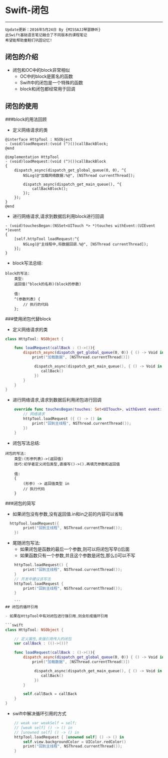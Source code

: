 # Swift-闭包
---
```objc
Update更新：2016年5月24日 By {MISSAJJ琴瑟静听}
此Swift基础语言笔记融合了不同版本的课程笔记
希望能帮助童鞋们巩固记忆!
```
## 闭包的介绍

- 闭包和OC中的block非常相似
  - OC中的block是匿名的函数
  - Swift中的闭包是一个特殊的函数
  - block和闭包都经常用于回调

## 闭包的使用

###block的用法回顾

- 定义网络请求的类

```objc
@interface HttpTool : NSObject
- (void)loadRequest:(void (^)())callBackBlock;
@end

@implementation HttpTool
- (void)loadRequest:(void (^)())callBackBlock
{
    dispatch_async(dispatch_get_global_queue(0, 0), ^{
        NSLog(@"加载网络数据:%@", [NSThread currentThread]);

        dispatch_async(dispatch_get_main_queue(), ^{
            callBackBlock();
        });
    });
}
@end
```
- 进行网络请求,请求到数据后利用block进行回调


```objc
- (void)touchesBegan:(NSSet<UITouch *> *)touches withEvent:(UIEvent *)event
{
    [self.httpTool loadRequest:^{
        NSLog(@"主线程中,将数据回调.%@", [NSThread currentThread]);
    }];
}
```
- block写法总结:

```objc
block的写法:
    类型:
    返回值(^block的名称)(block的参数)

    值:
    ^(参数列表) {
        // 执行的代码
    };
```
###使用闭包代替block

- 定义网络请求的类

```swift
class HttpTool: NSObject {

    func loadRequest(callBack : ()->()){
        dispatch_async(dispatch_get_global_queue(0, 0)) { () -> Void in
            print("加载数据", [NSThread.currentThread()])

             dispatch_async(dispatch_get_main_queue(), { () -> Void in
                callBack()
             })
        }
    }
}
```
- 进行网络请求,请求到数据后利用闭包进行回调

```swift
    override func touchesBegan(touches: Set<UITouch>, withEvent event: UIEvent?) {
        // 网络请求
        httpTool.loadRequest ({ () -> () in
            print("回到主线程", NSThread.currentThread());
        })
    }
```

- 闭包写法总结:

```
闭包的写法:
    类型:(形参列表)->(返回值)
    技巧:初学者定义闭包类型,直接写()->().再填充参数和返回值

    值:
    {
        (形参) -> 返回值类型 in
        // 执行代码
    }
```

###闭包的简写

- 如果闭包没有参数,没有返回值.in和in之前的内容可以省略
    
```swift    
  httpTool.loadRequest({
        print("回到主线程", NSThread.currentThread());
    })
```
- 尾随闭包写法:
  - 如果闭包是函数的最后一个参数,则可以将闭包写早()后面
  - 如果函数只有一个参数,并且这个参数是闭包,那么()可以不写

```swift
    httpTool.loadRequest() {
        print("回到主线程", NSThread.currentThread());
    }
    // 开发中建议该写法
    httpTool.loadRequest {
        print("回到主线程", NSThread.currentThread());
    }
    
    ```
## 闭包的循环引用

- 如果在HttpTool中有对闭包进行强引用,则会形成循环引用

```swift
class HttpTool: NSObject {

    // 定义属性,来强引用传入的闭包
    var callBack : (()->())?

    func loadRequest(callBack : ()->()){
        dispatch_async(dispatch_get_global_queue(0, 0)) { () -> Void in
            print("加载数据", [NSThread.currentThread()])

             dispatch_async(dispatch_get_main_queue(), { () -> Void in
                callBack()
             })
        }

        self.callBack = callBack
    }
}
```

- swift中解决循环引用的方式

```swift
    // weak var weakSelf = self;
    // [weak self] () -> () in
    // [unowned self] () -> () in
    httpTool.loadRequest { [unowned self] () -> () in
        self.view.backgroundColor = UIColor.redColor()
        print("回到主线程", NSThread.currentThread());
    }
```
